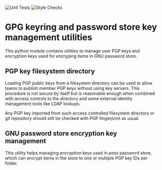 ![Unit Tests](https://github.com/hile/gpg-keymanager/actions/workflows/unittest.yml/badge.svg)
![Style Checks](https://github.com/hile/gpg-keymanager/actions/workflows/lint.yml/badge.svg)

# GPG keyring and password store key management utilities

This python module contains utilities to manage user PGP keys and encryption keys
used for encryping items in GNU password store.

## PGP key filesystem directory

Loading PGP public keys from a filesystem directory can be used to allow teams to
publish member PGP keys without using key servers. This procedure is not secure by
itself but is reasonable enough when combined with access controls to the directory
and some external identity management tools like LDAP lookups.

Any PGP key imported from such access controlled filesystem directory or git
repository should still be checked with PGP fingerprint as usual.

## GNU password store encryption key management

This utility helps managing encryption keys used in *pass* password store, which can
encrypt items in the store to one or multiple PGP key IDs per folder.
